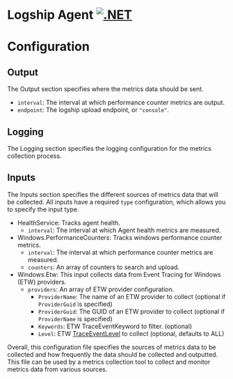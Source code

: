 # Logship Agent [![.NET](https://github.com/logsink/logship-agent/actions/workflows/dotnet.yml/badge.svg)](https://github.com/logsink/logship-agent/actions/workflows/dotnet.yml)
# Configuration

## Output

The Output section specifies where the metrics data should be sent.
- `interval`: The interval at which performance counter metrics are output.
- `endpoint`: The logship upload endpoint, or `"console"`.

## Logging
The Logging section specifies the logging configuration for the metrics collection process.

## Inputs
The Inputs section specifies the different sources of metrics data that will be collected. All inputs have a required `type` configuration, which allows you to specify the input type. 

* HealthService: Tracks agent health.
    - `interval`: The interval at which Agent health metrics are measured.
* Windows.PerformanceCounters: Tracks windows performance counter metrics.
    - `interval`: The interval at which performance counter metrics are measured.
    - `counters`: An array of counters to search and upload.
* Windows.Etw: This input collects data from Event Tracing for Windows (ETW) providers.
    - `providers`: An array of ETW provider configuration.
        - `ProviderName`: The name of an ETW provider to collect (optional if `ProviderGuid` is specified)
        - `ProviderGuid`: The GUID of an ETW provider to collect (optional if `ProviderName` is specified)
        - `Keywords`: ETW TraceEventKeyword to filter. (optional)
        - `Level`: ETW [TraceEventLevel](https://referencesource.microsoft.com/#System.ServiceModel.Internals/System/Runtime/TraceEventLevel.cs) to collect (optional, defaults to ALL)

Overall, this configuration file specifies the sources of metrics data to be collected and how frequently the data should be collected and outputted. This file can be used by a metrics collection tool to collect and monitor metrics data from various sources.
